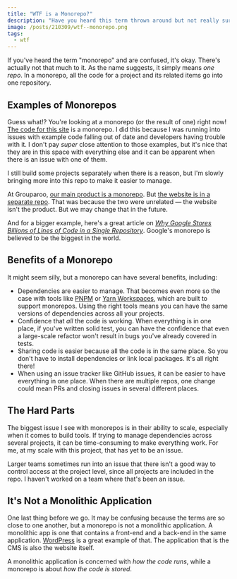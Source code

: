 ```yaml
---
title: "WTF is a Monorepo?"
description: "Have you heard this term thrown around but not really sure what it means. Well, let's take a quick introductory look at it."
image: /posts/210309/wtf--monorepo.png
tags:
  - wtf
---
```


If you've heard the term "monorepo" and are confused, it's okay. There's actually not that much to it. As the name suggests, it simply means _one repo_. In a monorepo, all the code for a project and its related items go into one repository.

## Examples of Monorepos

Guess what!? You're looking at a monorepo (or the result of one) right now! [The code for this site](https://github.com/seancdavis/seancdavis-com) is a monorepo. I did this because I was running into issues with example code falling out of date and developers having trouble with it. I don't pay _super_ close attention to those examples, but it's nice that they are in this space with everything else and it can be apparent when there is an issue with one of them.

I still build some projects separately when there is a reason, but I'm slowly bringing more into this repo to make it easier to manage.

At Grouparoo, [our main product is a monorepo](https://github.com/grouparoo/grouparoo). But [the website is in a separate repo](https://github.com/grouparoo/www.grouparoo.com). That was because the two were unrelated — the website isn't the product. But we may change that in the future.

And for a bigger example, here's a great article on [_Why Google Stores Billions of Lines of Code in a Single Repository_](https://cacm.acm.org/magazines/2016/7/204032-why-google-stores-billions-of-lines-of-code-in-a-single-repository/fulltext). Google's monorepo is believed to be the biggest in the world.

## Benefits of a Monorepo

It might seem silly, but a monorepo can have several benefits, including:

- Dependencies are easier to manage. That becomes even more so the case with tools like [PNPM](/posts/wtf-is-pnpm) or [Yarn Workspaces](https://classic.yarnpkg.com/en/docs/workspaces/), which are built to support monorepos. Using the right tools means you can have the same versions of dependencies across all your projects.
- Confidence that _all_ the code is working. When everything is in one place, if you've written solid test, you can have the confidence that even a large-scale refactor won't result in bugs you've already covered in tests.
- Sharing code is easier because all the code is in the same place. So you don't have to install dependencies or link local packages. It's all right there!
- When using an issue tracker like GitHub issues, it can be easier to have everything in one place. When there are multiple repos, one change could mean PRs and closing issues in several different places.

## The Hard Parts

The biggest issue I see with monorepos is in their ability to scale, especially when it comes to build tools. If trying to manage dependencies across several projects, it can be time-consuming to make everything work. For me, at my scale with this project, that has yet to be an issue.

Larger teams sometimes run into an issue that there isn't a good way to control access at the project level, since all projects are included in the repo. I haven't worked on a team where that's been an issue.

## It's Not a Monolithic Application

One last thing before we go. It may be confusing because the terms are so close to one another, but a monorepo is not a monolithic application. A monolithic app is one that contains a front-end and a back-end in the same application. [WordPress](https://wordpress.org/download/) is a great example of that. The application that is the CMS is also the website itself.

A monolithic application is concerned with _how the code runs_, while a monorepo is about _how the code is stored_.

